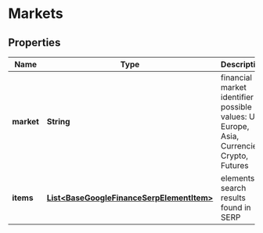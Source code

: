 

# Markets


## Properties

| Name | Type | Description | Notes |
|------------ | ------------- | ------------- | -------------|
|**market** | **String** | financial market identifier possible values: US, Europe, Asia, Currencies, Crypto, Futures |  [optional] |
|**items** | [**List&lt;BaseGoogleFinanceSerpElementItem&gt;**](BaseGoogleFinanceSerpElementItem.md) | elements of search results found in SERP |  [optional] |



